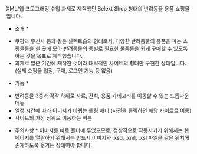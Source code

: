 XML/웹 프로그래밍 수업 과제로 제작했던 Selext Shop 형태의 반려동물 용품 쇼핑몰입니다. 

* 소개 *
- 쿠팡과 무신사 등과 같은 셀렉트숍의 형태로서, 다양한 반려동물의 용품을 파는 쇼핑몰들을 한 곳에 모아 반려동물의 종별로 필요한 물품들을 쉽게 구매할 수 있도록 하는 것을 목표로 제작했습니다.
- 과제로 짧은 기간에 제작한 것이라 대략적인 사이트의 형태만 구현한 상태입니다. (실제 쇼핑몰 입점, 구매, 로그인 기능 등 없음)

* 기능 *
- 반려동물 3종과 각각 하위로 사료, 간식, 용품 카테고리를 이동할 수 있는 드롭다운 메뉴
- 일정 시간에 따라 이미지가 바뀌는 롤링 배너 (사진을 클릭하면 해당 사이트로 이동)
- 사이트의 가장 상위로 이동하는 버튼

* 주의사항 *
이미지를 따로 폴더에 두었으므로, 정상적으로 작동시키기 위해서는 웹 페이지를 열람하기 위해서는 반드시 이미지와 .xsd, .xml, .xsl 파일을 같은 위치에 존재하도록 옮겨둔 상태여야 합니다.
